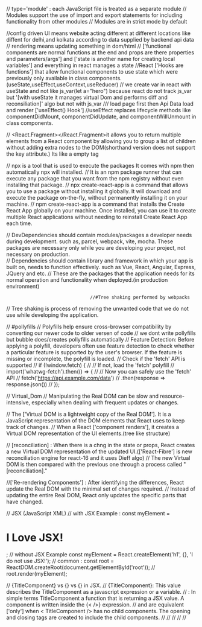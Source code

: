 // type='module' : each JavaScript file is treated as a separate module
// Modules support the use of import and export statements for including functionality from other modules 
// Modules are in strict mode by default

//config driven UI means website acting different at different locations like diffent for delhi,and kolkata according to data supplied by backend api data
// rendering means updating something in dom/html
// ['functional components are normal functions at the end and props are there properties and parameters/args'] and ['state is another name for creating local variables'] and everything in react manages a state
//React ['Hooks are functions'] that allow functional components to use state which were previously only available in class components.(useState,useEffect,useContext,useReducer)
// we create var in react with useState and not like js_var(let a="hero") because react do not track js_var but '[with useState it manages virtual Dom and performs diff and reconsiliation]' algo but not with js_var
/// load page first then Api Data load and render ['useEffect() Hook']
//useEffect replaces lifecycle methods like componentDidMount, componentDidUpdate, and componentWillUnmount in class components.
<!-- const Title=()=>{
  return(
    <h1>Hello World</h1>
  ) 
}
<Title/>//same thing
{Title()}
 -->
// <React.Fragment></React.Fragment>it allows you to return multiple elements from a React component by allowing you to group a list of children without adding extra nodes to the DOM(shorthand version does not support the key attribute.)
Its like a empty tag

// npx is a tool that is used to execute the packages  It comes with npm then automatically npx will installed.
//  It is an npm package runner that can execute any package that you want from the npm registry without even installing that package.
// npx create-react-app is a command that allows you to use a package without installing it globally. It will download and execute the package on-the-fly, without permanently installing it on your machine.
// npm create-react-app is a command that installs the Create React App globally on your machine. Once installed, you can use it to create multiple React applications without needing to reinstall Create React App each time.

// DevDependencies should contain modules/packages a developer needs during development. such as, parcel, webpack, vite, mocha. These packages are necessary only while you are developing your project, not necessary on production.  
// Dependencies should contain library and framework in which your app is built on, needs to function effectively. such as Vue, React, Angular, Express, JQuery and etc. 
// These are the packages that the application needs for its normal operation and functionality when deployed.(in production environment)

                                   //#Tree shaking performed by webpacks
// Tree shaking is process of removing the unwanted code that we do not use while developing the application.

//                                     #pollyfills
// Polyfills help ensure cross-browser compatibility by converting our newer code to older versen of code
// we dont write pollyfills but bubble does/creates pollyfills automatically
// Feature Detection: Before applying a polyfill, developers often use feature detection to check whether a particular feature is supported by the user's browser. If the feature is missing or incomplete, the polyfill is loaded.
// Check if the 'fetch' API is supported
// if (!window.fetch) {
//   // If not, load the 'fetch' polyfill
//   import('whatwg-fetch').then(() => {
//     // Now you can safely use the 'fetch' API
//     fetch('https://api.example.com/data')
//       .then(response => response.json())
//   });

//                                           Virtual_Dom
//  Manipulating the Real DOM can be slow and resource-intensive, especially when dealing with frequent updates or changes.

// The ['Virtual DOM is a lightweight copy of the Real DOM']. It is a JavaScript representation of the DOM elements that React uses to keep track of changes.
// When a React ['component renders'], it creates a Virtual DOM representation of the UI elements.(tree like structure)

// [reconciliation] : When there is a chng in the state or props, React creates a new Virtual DOM representation of the updated UI.(['React-Fibre'] is new reconciliation engine for react-16 and it uses Dieff algo)
// The new Virtual DOM is then compared with the previous one through a process called "[reconciliation]."

//['Re-rendering Components'] : After identifying the differences, React update the Real DOM with the minimal set of changes required.
// Instead of updating the entire Real DOM, React only updates the specific parts that have changed.

//                                         JSX (JavaScript XML)
// with JSX Example : const myElement = <h1>I Love JSX!</h1>;
// without JSX Example const myElement = React.createElement('h1', {}, 'I do not use JSX!');
// common : const root = ReactDOM.createRoot(document.getElementById('root'));
// root.render(myElement);

// {TitleComponent} vs {<TitleComponent/>} vs {<TitleComponent></TitleComponent>} in JSX.
// {TitleComponent}: This value describes the TitleComponent as a javascript expression or a variable.
// <TitleComponent/> : In simple terms TitleComponent a function that is returning a JSX value. A component is written inside the {<  />} expression.
// <TitleComponent /> and <TitleComponent></TitleComponent> are equivalent ['only'] when < TitleComponent /> has no child components. The opening and closing tags are created to include the child components.
// <TitleComponent>
//     <FirstChildComponent />
//     <SecondChildComponent />
//     <ThirdChildComponent />
// </TitleComponent>

<!--  If the object accessed or function called is undefined or null , it returns undefined instead of throwing an error. Optional Chaining (?.) -->
